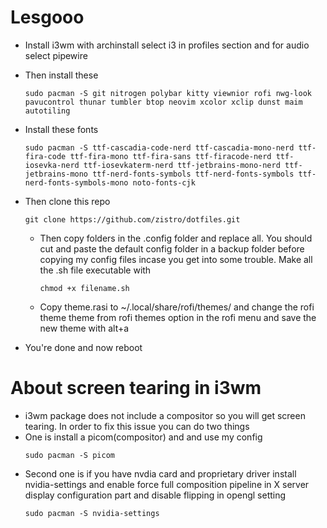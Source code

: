 
# Lesgooo 
* Install i3wm with archinstall select i3 in profiles section and for audio select pipewire

* Then install these

  ```
  sudo pacman -S git nitrogen polybar kitty viewnior rofi nwg-look pavucontrol thunar tumbler btop neovim xcolor xclip dunst maim autotiling 

* Install these fonts
  ```
  sudo pacman -S ttf-cascadia-code-nerd ttf-cascadia-mono-nerd ttf-fira-code ttf-fira-mono ttf-fira-sans ttf-firacode-nerd ttf-iosevka-nerd ttf-iosevkaterm-nerd ttf-jetbrains-mono-nerd ttf-jetbrains-mono ttf-nerd-fonts-symbols ttf-nerd-fonts-symbols ttf-nerd-fonts-symbols-mono noto-fonts-cjk
  ```
* Then clone this repo
  ```
  git clone https://github.com/zistro/dotfiles.git
  ```
  * Then copy folders in the .config folder and replace all. You should cut and paste the default config folder in a backup folder before copying my config files incase you get into some trouble. Make all the .sh file executable with
     ```
     chmod +x filename.sh
     ```
  
  * Copy theme.rasi to ~/.local/share/rofi/themes/ and change the rofi theme theme from rofi themes option in the rofi menu and save the new theme with alt+a
* You're done and now reboot
# About screen tearing in i3wm 
* i3wm package does not include a compositor so you will get screen tearing. In order to fix this issue you can do two things
* One is install a picom(compositor) and and use my config
  ```
  sudo pacman -S picom
  ```
* Second one is if you have nvdia card and proprietary driver install nvidia-settings and enable force full composition pipeline in X server display configuration part
  and disable flipping in opengl setting
  ```
  sudo pacman -S nvidia-settings
  ```   
  
